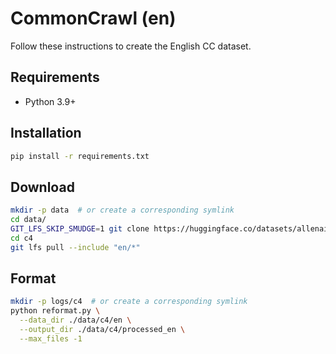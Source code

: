 # CommonCrawl (en)

Follow these instructions to create the English CC dataset.

## Requirements

- Python 3.9+

## Installation

```bash
pip install -r requirements.txt
```

## Download

```bash
mkdir -p data  # or create a corresponding symlink
cd data/
GIT_LFS_SKIP_SMUDGE=1 git clone https://huggingface.co/datasets/allenai/c4
cd c4
git lfs pull --include "en/*"
```

## Format

```bash
mkdir -p logs/c4  # or create a corresponding symlink
python reformat.py \
  --data_dir ./data/c4/en \
  --output_dir ./data/c4/processed_en \
  --max_files -1
```
